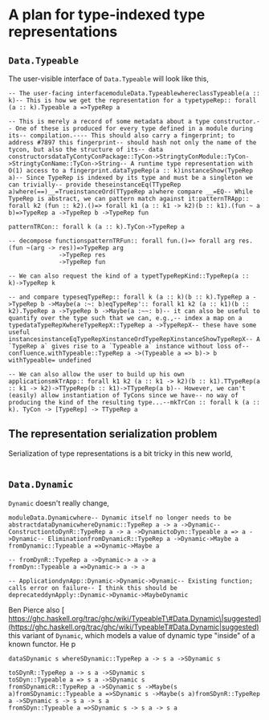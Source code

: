 # A plan for type-indexed type representations

## `Data.Typeable`


The user-visible interface of `Data.Typeable` will look like this,

```
-- The user-facing interfacemoduleData.TypeablewhereclassTypeable(a :: k)-- This is how we get the representation for a typetypeRep:: forall (a :: k).Typeable a =>TypeRep a 

-- This is merely a record of some metadata about a type constructor.-- One of these is produced for every type defined in a module during its-- compilation.---- This should also carry a fingerprint; to address #7897 this fingerprint-- should hash not only the name of the tycon, but also the structure of its-- data constructorsdataTyContyConPackage::TyCon->StringtyConModule::TyCon->StringtyConName::TyCon->String-- A runtime type representation with O(1) access to a fingerprint.dataTypeRep(a :: k)instanceShow(TypeRep a)-- Since TypeRep is indexed by its type and must be a singleton we can trivially-- provide theseinstanceEq(TTypeRep a)where(==)__=TrueinstanceOrd(TTypeRep a)where compare __=EQ-- While TypeRep is abstract, we can pattern match against it:patternTRApp:: forall k2 (fun :: k2).()=> forall k1 (a :: k1 -> k2)(b :: k1).(fun ~ a b)=>TypeRep a ->TypeRep b ->TypeRep fun

patternTRCon:: forall k (a :: k).TyCon->TypeRep a

-- decompose functionspatternTRFun:: forall fun.()=> forall arg res.(fun ~(arg -> res))=>TypeRep arg
              ->TypeRep res
              ->TypeRep fun

-- We can also request the kind of a typetTypeRepKind::TypeRep(a :: k)->TypeRep k

-- and compare typeseqTypeRep:: forall k (a :: k)(b :: k).TypeRep a ->TypeRep b ->Maybe(a :~: b)eqTypeRep':: forall k1 k2 (a :: k1)(b :: k2).TypeRep a ->TypeRep b ->Maybe(a :~~: b)-- it can also be useful to quantify over the type such that we can, e.g.,-- index a map on a typedataTypeRepXwhereTypeRepX::TypeRep a ->TypeRepX-- these have some useful instancesinstanceEqTypeRepXinstanceOrdTypeRepXinstanceShowTypeRepX-- A `TypeRep a` gives rise to a `Typeable a` instance without loss of-- confluence.withTypeable::TypeRep a ->(Typeable a => b)-> b
withTypeable= undefined

-- We can also allow the user to build up his own applicationsmkTrApp:: forall k1 k2 (a :: k1 -> k2)(b :: k1).TTypeRep(a :: k1 -> k2)->TTypeRep(b :: k1)->TTypeRep(a b)-- However, we can't (easily) allow instantiation of TyCons since we have-- no way of producing the kind of the resulting type...--mkTrCon :: forall k (a :: k). TyCon -> [TypeRep] -> TTypeRep a
```

## The representation serialization problem


Serialization of type representations is a bit tricky in this new world,

```
```

## `Data.Dynamic`

`Dynamic` doesn't really change,

```
moduleData.Dynamicwhere-- Dynamic itself no longer needs to be abstractdataDynamicwhereDynamic::TypeRep a -> a ->Dynamic-- ConstructiontoDynR::TypeRep a -> a ->DynamictoDyn::Typeable a => a ->Dynamic-- EliminationfromDynamicR::TypeRep a ->Dynamic->Maybe a
fromDynamic::Typeable a =>Dynamic->Maybe a

-- fromDynR::TypeRep a ->Dynamic-> a -> a
fromDyn::Typeable a =>Dynamic-> a -> a

-- ApplicationdynApp::Dynamic->Dynamic->Dynamic-- Existing function; calls error on failure-- I think this should be deprecateddynApply::Dynamic->Dynamic->MaybeDynamic
```


Ben Pierce also
[ https://ghc.haskell.org/trac/ghc/wiki/TypeableT\#Data.Dynamic\|suggested](https://ghc.haskell.org/trac/ghc/wiki/TypeableT#Data.Dynamic|suggested) this
variant of `Dynamic`, which models a value of dynamic type "inside" of a known
functor. He p

```
dataSDynamic s whereSDynamic::TypeRep a -> s a ->SDynamic s

toSDynR::TypeRep a -> s a ->SDynamic s
toSDyn::Typeable a => s a ->SDynamic s
fromSDynamicR::TypeRep a ->SDynamic s ->Maybe(s a)fromSDynamic::Typeable a =>SDynamic s ->Maybe(s a)fromSDynR::TypeRep a ->SDynamic s -> s a -> s a
fromSDyn::Typeable a =>SDynamic s -> s a -> s a
```